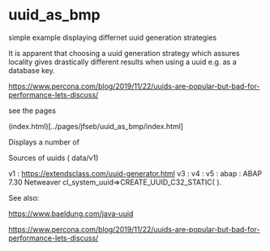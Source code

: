 # uuid_as_bmp
simple example displaying differnet uuid generation strategies

It is apparent that choosing a uuid generation strategy which assures locality
gives drastically different results when using a uuid e.g. as a database key.

https://www.percona.com/blog/2019/11/22/uuids-are-popular-but-bad-for-performance-lets-discuss/




see the pages

(index.html)[../pages/jfseb/uuid_as_bmp/index.html]

Displays a number of


Sources of uuids ( data/v1)


v1  : https://extendsclass.com/uuid-generator.html
v3  :
v4  :
v5  :
abap : ABAP 7.30 Netweaver cl_system_uuid=>CREATE_UUID_C32_STATIC(  ).

See also:

https://www.baeldung.com/java-uuid

https://www.percona.com/blog/2019/11/22/uuids-are-popular-but-bad-for-performance-lets-discuss/
